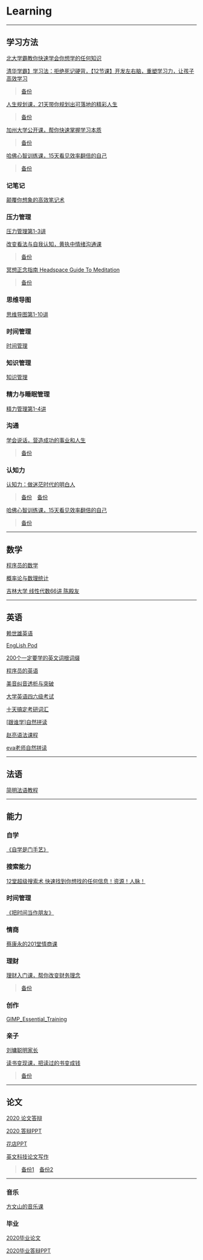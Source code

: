 # Learning
---
## 学习方法
[北大学霸教你快速学会你想学的任何知识](https://github.com/IammyselfYBX/PKU_learn_anything)

[清华学霸】学习法：拒绝死记硬背，【12节课】开发左右脑，重塑学习力，让孩子高效学习](https://www.bilibili.com/video/BV1EU4y1p79D/)
> [备份](https://www.bilibili.com/video/BV1ev411Y7ue)

[人生规划课，21天带你规划出可落地的精彩人生](https://www.bilibili.com/video/BV11f4y147Jv/)
> [备份](https://www.bilibili.com/video/BV1bN411Q7PY)

[加州大学公开课，帮你快速掌握学习本质](https://www.bilibili.com/video/BV1MK4y1n7L3/)
> [备份](https://www.bilibili.com/video/BV1D54y1a7Z8)

[哈佛心智训练课，15天看见效率翻倍的自己](https://www.bilibili.com/video/BV1Gh411Q76u/)
> [备份](https://www.bilibili.com/video/BV1Yp4y1x7jf)

### 记笔记
[颠覆你想象的高效笔记术](https://www.bilibili.com/video/BV1Mp4y1i7v8)

### 压力管理
[压力管理第1-3讲](https://www.bilibili.com/video/BV1d54y1p7wj)

[改变看法与自我认知，黄执中情绪沟通课](https://www.bilibili.com/video/BV1kZ4y1P741/)
> [备份](https://www.bilibili.com/video/BV1Lt4y167yS)

[冥想正念指南 Headspace Guide To Meditation](https://www.bilibili.com/video/BV13K4y1U7ne/)
> [备份](https://www.bilibili.com/video/BV11z4y1m7JK?p=1)

### 思维导图
[思维导图第1-10讲](https://www.bilibili.com/video/BV1up4y1s7c4/)

### 时间管理
[时间管理](https://www.bilibili.com/video/BV1RN41197Ys/)

### 知识管理
[知识管理](https://www.bilibili.com/video/BV1cy4y12716/)

### 精力与睡眠管理
[精力管理第1-4讲](https://www.bilibili.com/video/BV1MN411o75A/)

### 沟通
[学会说话，营造成功的事业和人生](https://www.bilibili.com/video/BV1Lp4y1H7yM/)
> [备份](https://www.bilibili.com/video/BV14r4y1N7kz)


### 认知力
[认知力：做迷茫时代的明白人](https://www.bilibili.com/video/BV1HN411Q7cN/)
> [备份](https://www.bilibili.com/video/BV1mr4y1N7BX)&emsp;[备份](https://www.bilibili.com/video/BV1qZ4y1P7Tt/)

[哈佛心智训练课，15天看见效率翻倍的自己](https://www.bilibili.com/video/BV1Gh411Q76u/)
> [备份](https://www.bilibili.com/video/BV1Yp4y1x7jf)

---
## 数学
[程序员的数学](https://github.com/IammyselfYBX/Programmer_math)

[概率论与数理统计](https://github.com/IammyselfYBX/Probability_Statistics)

[吉林大学 线性代数66讲 陈殿友](https://github.com/IammyselfYBX/JLU_linear_algebra)

---
## 英语
[赖世雄英语](https://github.com/IammyselfYBX/laishixiong_English)

[EngLish Pod](https://github.com/IammyselfYBX/English_Pod)

[200个一定要学的英文词根词缀](https://github.com/IammyselfYBX/200roots_and_affixes)

[程序员的英语](https://github.com/IammyselfYBX/Programmer_English)

[美音纠音透析与突破](https://github.com/IammyselfYBX/American-sound-correction-dialysis-and-breakthrough)

[大学英语四六级考试](https://github.com/IammyselfYBX/College-English-test-band-4_6-certificate)

[十天搞定考研词汇](https://github.com/IammyselfYBX/Finish-the-vocabulary-test-in-ten-days)

[\[跟谁学\]自然拼读](https://github.com/IammyselfYBX/nature_speak)

[赵亮语法课程](https://www.bilibili.com/video/BV1hN411R7W9/)

[eva老师自然拼读](https://www.bilibili.com/video/BV1Xy4y1n7Tv/)

---
## 法语
[简明法语教程](https://github.com/IammyselfYBX/Brief-French-course)

---
## 能力
### 自学
[《自学是门手艺》](https://github.com/IammyselfYBX/The-craft-of-selfteaching)

### 搜索能力
[12堂超级搜索术 快速找到你想找的任何信息！资源！人脉！](https://github.com/IammyselfYBX/Search-ability)

### 时间管理
[《把时间当作朋友》](https://github.com/IammyselfYBX/Time_as_a_friend)

### 情商
[蔡康永的201堂情商课](https://github.com/IammyselfYBX/201-EMOTIONAL-Intelligence-Lessons-by-caikangyong)

### 理财
[理财入门课，帮你改变财务理念](https://www.bilibili.com/video/BV1qf4y147ds/)
> [备份](https://www.bilibili.com/video/BV14V411Y7wm)

### 创作
[GIMP_Essential_Training](https://github.com/IammyselfYBX/2020_NCEPU_PPT)

### 亲子
[刘墉聪明家长](https://github.com/IammyselfYBX/smart_parents)


[读书变现课，把读过的书变成钱](https://www.bilibili.com/video/BV1Kf4y1t7Vc/)
> [备份](https://www.bilibili.com/video/BV1eh41127Zz)

---
## 论文
[2020 论文答辩](https://github.com/IammyselfYBX/2020_Nightmare_striker)

[2020 答辩PPT](https://github.com/IammyselfYBX/2020_Graduation-reply)

[花店PPT](https://github.com/IammyselfYBX/2020_NCEPU_PPT)

[英文科技论文写作](https://www.bilibili.com/video/BV1tv411r7Y6)
> [备份1](https://www.bilibili.com/video/BV1f5411h7S2)&emsp;[备份2](https://www.bilibili.com/video/BV1NA411g75A/)


---
### 音乐
[方文山的音乐课](https://github.com/IammyselfYBX/fangwenshan_music)

### 毕业
[2020毕业论文](https://github.com/IammyselfYBX/2020_Nightmare_striker)

[2020毕业答辩PPT](https://github.com/IammyselfYBX/2020_NCEPU_PPT)
